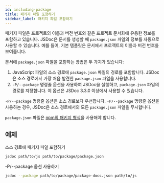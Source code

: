 ```yaml
---
id: including-package
title: 패키지 파일 포함하기
sidebar_label: 패키지 파일 포함하기
---
```


패키지 파일은 프로젝트의 이름과 버전 번호와 같은 프로젝트 문서화에 유용한 정보를 포함하고 있습니다. JSDoc은 문서를 생성할 때 `package.json` 파일의 정보를 자동으로 사용할 수 있습니다. 예를 들어, 기본 템플릿은 문서에서 프로젝트의 이름과 버전 번호를 보여줍니다.

문서에 `package.json` 파일을 포함하는 방법은 두 가지가 있습니다:

1. JavaScript 파일의 소스 경로에 `package.json` 파일의 경로를 포함합니다. JSDoc은 소스 경로에서 가장 처음 발견한 `package.json` 파일을 사용합니다.
2. `-P/--package` 명령줄 옵션을 사용하여 JSDoc을 실행하고, `package.json` 파일의 경로를 지정합니다. 이 옵션은 JSDoc 3.3.0 이상에서 사용할 수 있습니다.

`-P/--package` 명령줄 옵션은 소스 경로보다 우선합니다. `-P/--package` 명령줄 옵션을 사용하는 경우, JSDoc은 소스 경로에서의 모든 `package.json` 파일을 무시합니다.

`package.json` 파일은 [npm의 패키지 형식](https://docs.npmjs.com/files/package.json)을 사용해야 합니다.

## 예제

소스 경로에 패키지 파일 포함하기

```bash
jsdoc path/to/js path/to/package/package.json
```

-P/--package 옵션 사용하기

```bash
jsdoc --package path/to/package/package-docs.json path/to/js
```